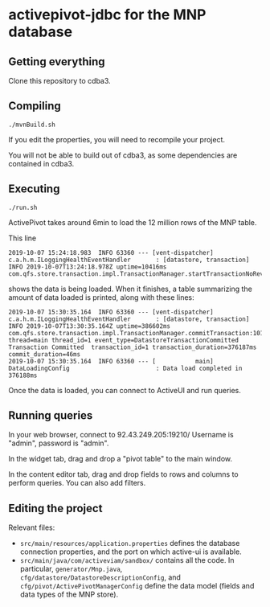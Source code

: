 # activepivot-jdbc for the MNP database

## Getting everything

Clone this repository to cdba3.

## Compiling

```
./mvnBuild.sh
```

If you edit the properties, you will need to recompile your project.

You will not be able to build out of cdba3, as some dependencies are
contained in cdba3.

## Executing

```
./run.sh
```
ActivePivot takes around 6min to load the 12 million rows of the MNP table.

This line
```
2019-10-07 15:24:18.983  INFO 63360 --- [vent-dispatcher] c.a.h.m.ILoggingHealthEventHandler       : [datastore, transaction] INFO 2019-10-07T13:24:18.978Z uptime=10416ms com.qfs.store.transaction.impl.TransactionManager.startTransactionNoRevert:528
```
shows the data is being loaded. When it finishes, a table summarizing the
amount of data loaded is printed, along with these lines:
```
2019-10-07 15:30:35.164  INFO 63360 --- [vent-dispatcher] c.a.h.m.ILoggingHealthEventHandler       : [datastore, transaction] INFO 2019-10-07T13:30:35.164Z uptime=386602ms com.qfs.store.transaction.impl.TransactionManager.commitTransaction:1012 thread=main thread_id=1 event_type=DatastoreTransactionCommitted Transaction Committed  transaction_id=1 transaction_duration=376187ms commit_duration=46ms
2019-10-07 15:30:35.164  INFO 63360 --- [           main] DataLoadingConfig                        : Data load completed in 376188ms
```
Once the data is loaded, you can connect to ActiveUI and run queries.

## Running queries

In your web browser, connect to 92.43.249.205:19210/
Username is "admin", password is "admin".

In the widget tab, drag and drop a "pivot table" to the main window.

In the content editor tab, drag and drop fields to rows and columns to
perform queries. You can also add filters.

## Editing the project

Relevant files:
* `src/main/resources/application.properties` defines the database connection
  properties, and the port on which active-ui is available.
* `src/main/java/com/activeviam/sandbox/` contains all the code. In particular,
  `generator/Mnp.java`,
  `cfg/datastore/DatastoreDescriptionConfig`, and
  `cfg/pivot/ActivePivotManagerConfig` define the data model (fields and data
  types of the MNP store).
